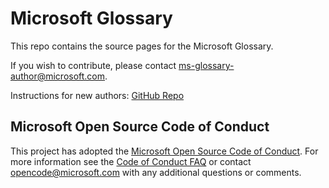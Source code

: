# Microsoft Glossary

This repo contains the source pages for the Microsoft Glossary.

If you wish to contribute, please contact [ms-glossary-author@microsoft.com](mailto:ms-glossary-author@microsoft.com).

Instructions for new authors: [GitHub Repo](https://github.com/lbugnion/ms-glossary)

## Microsoft Open Source Code of Conduct

This project has adopted the [Microsoft Open Source Code of Conduct](https://opensource.microsoft.com/codeofconduct/).
For more information see the [Code of Conduct FAQ](https://opensource.microsoft.com/codeofconduct/faq/) or contact [opencode@microsoft.com](mailto:opencode@microsoft.com) with any additional questions or comments.